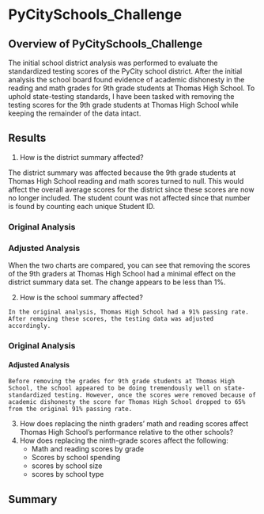 # PyCitySchools_Challenge

## Overview of PyCitySchools_Challenge
The initial school district analysis was performed to evaluate the standardized testing scores of the PyCity school district. After the initial analysis the school board found evidence of academic dishonesty in the reading and math grades for 9th grade students at Thomas High School. To uphold state-testing standards, I have been tasked with removing the testing scores for the 9th grade students at Thomas High School while keeping the remainder of the data intact. 

## Results
1. How is the district summary affected?

The district summary was affected because the 9th grade students at Thomas High School reading and math scores turned to null. This would affect the overall average scores for the district since these scores are now no longer included. The student count was not affected since that number is found by counting each unique Student ID.

### Original Analysis

### Adjusted Analysis


When the two charts are compared, you can see that removing the scores of the 9th graders at Thomas High School had a minimal effect on the district summary data set. The change appears to be less than 1%.


2. How is the school summary affected?
```
In the original analysis, Thomas High School had a 91% passing rate. After removing these scores, the testing data was adjusted accordingly. 
```
### Original Analysis

#### Adjusted Analysis
```
Before removing the grades for 9th grade students at Thomas High School, the school appeared to be doing tremendously well on state-standardized testing. However, once the scores were removed because of academic dishonesty the score for Thomas High School dropped to 65% from the original 91% passing rate.
```
3. How does replacing the ninth graders’ math and reading scores affect Thomas High School’s performance relative to the other schools?
4. How does replacing the ninth-grade scores affect the following:
	- Math and reading scores by grade
	- Scores by school spending
	- scores by school size
	- scores by school type

## Summary
